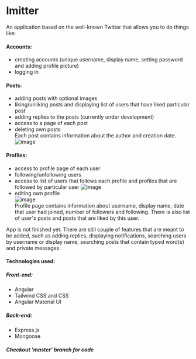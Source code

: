# Imitter
An application based on the well-known Twitter that allows you to do things like:
#### Accounts:
- creating accounts (unique username, display name, setting password and adding profile picture)
- logging in
#### Posts:
- adding posts with optional images
- liking/unliking posts and displaying list of users that have liked particular post
- adding replies to the posts (currently under development)
- access to a page of each post
- deleting own posts
<br>Each post contains information about the author and creation date.
![image](https://user-images.githubusercontent.com/86133933/236847440-947fd640-0908-4065-8e64-73d05b2f938a.png)

#### Profiles:
- access to profile page of each user
- following/unfollowing users
- access to list of users that follows each profile and profiles that are followed by particular user
![image](https://user-images.githubusercontent.com/86133933/236848464-fc847361-daef-4807-9e82-96ed32272c2a.png)
- editing own profile<br>
![image](https://user-images.githubusercontent.com/86133933/236847989-9078e932-2a37-40f3-bf90-7d48d333a6c3.png)
<br> Profile page contains information about username, display name, date that user had joined, number of followers and following. There is also list of user's posts and posts that are liked by this user.

App is not finished yet. There are still couple of features that are meant to be added, such as adding replies, displaying notifications, searching users by username or display name, searching posts that contain typed word(s) and private messages.

#### Technologies used:
##### Front-end:
- Angular
- Tailwind CSS and CSS
- Angular Material UI
##### Back-end:
- Express.js
- Mongoose
 
##### Checkout 'master' branch for code
